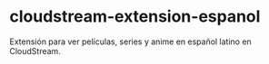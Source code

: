 # cloudstream-extension-espanol
Extensión para ver películas, series y anime en español latino en CloudStream.
